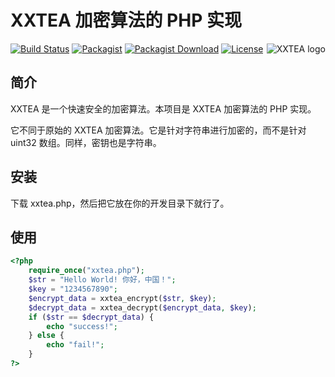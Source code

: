 # XXTEA 加密算法的 PHP 实现

<a href="https://github.com/xxtea/">
    <img src="https://avatars1.githubusercontent.com/u/6683159?v=3&s=86" alt="XXTEA logo" title="XXTEA" align="right" />
</a>

[![Build Status](https://travis-ci.org/xxtea/xxtea-php.svg?branch=master)](https://travis-ci.org/xxtea/xxtea-php)
[![Packagist](https://img.shields.io/packagist/v/xxtea/xxtea.svg)](https://packagist.org/packages/xxtea/xxtea)
[![Packagist Download](https://img.shields.io/packagist/dm/xxtea/xxtea.svg)](https://packagist.org/packages/xxtea/xxtea)
[![License](https://img.shields.io/packagist/l/xxtea/xxtea.svg)](https://packagist.org/packages/xxtea/xxtea)

## 简介

XXTEA 是一个快速安全的加密算法。本项目是 XXTEA 加密算法的 PHP 实现。

它不同于原始的 XXTEA 加密算法。它是针对字符串进行加密的，而不是针对 uint32 数组。同样，密钥也是字符串。

## 安装

下载 xxtea.php，然后把它放在你的开发目录下就行了。

## 使用

```php
<?php
    require_once("xxtea.php");
    $str = "Hello World! 你好，中国！";
    $key = "1234567890";
    $encrypt_data = xxtea_encrypt($str, $key);
    $decrypt_data = xxtea_decrypt($encrypt_data, $key);
    if ($str == $decrypt_data) {
        echo "success!";
    } else {
        echo "fail!";
    }
?>
```
